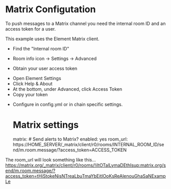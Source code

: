 # Matrix Configutation

To push messages to a Matrix channel you need the internal room ID and an access token for a user.

This example uses the Element Matrix client.

* Find the "Internal room ID"
 - Room info icon -> Settings -> Advanced

* Obtain your user access token

 - Open Element Settings
 - Click Help & About
 - At the bottom, under Advanced, click Access Token
 - Copy your token

* Configure in config.yml or in chain specific settings.
 
    # Matrix settings
    matrix:
      # Send alerts to Matrix?
      enabled: yes 
      room_url: https://HOME_SERVER/_matrix/client/r0/rooms/INTERNAL_ROOM_ID/send/m.room.message/?access_token=ACCESS_TOKEN

The room_url will look something like this...
    https://matrix.org/_matrix/client/r0/rooms/!iItOTalLymaDEthIsup:matrix.org/send/m.room.message/?access_token=tHiStokeNisNTreaLbuTmaYbEitlOoKsReAlenouGhaSaNExampLe
